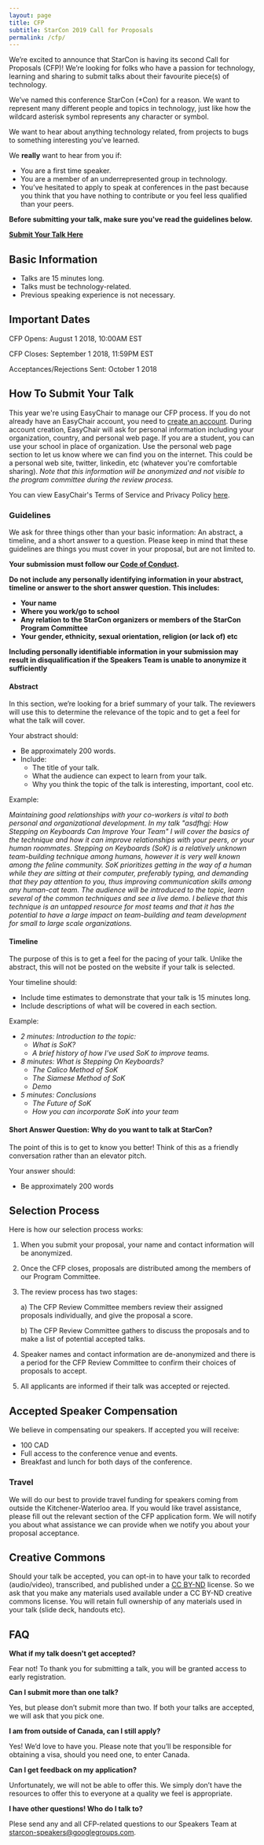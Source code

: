 ```yaml
---
layout: page
title: CFP
subtitle: StarCon 2019 Call for Proposals
permalink: /cfp/
---
```



We’re excited to announce that StarCon is having its second Call for Proposals (CFP)! We’re looking for folks who have a passion for technology, learning and sharing to submit talks about their favourite piece(s) of technology.

We’ve named this conference StarCon (\*Con) for a reason. We want to represent many different people and topics in technology, just like how the wildcard asterisk symbol represents any character or symbol.

We want to hear about anything technology related, from projects to bugs to something interesting you’ve learned.

We **really** want to hear from you if:
- You are a first time speaker.
- You are a member of an underrepresented group in technology.
- You’ve hesitated to apply to speak at conferences  in the past because you think that you have nothing to contribute or you feel less qualified than your peers.

**Before submitting your talk, make sure you've read the guidelines below.**

**[Submit Your Talk Here](https://easychair.org/conferences/?conf=starcon2019)**

## Basic Information

- Talks are 15 minutes long.
- Talks must be technology-related.
- Previous speaking experience is not necessary.

## Important Dates

CFP Opens: August 1 2018, 10:00AM EST

CFP Closes: September 1 2018, 11:59PM EST

Acceptances/Rejections Sent: October 1 2018

## How To Submit Your Talk

This year we're using EasyChair to manage our CFP process. If you do not already have an EasyChair account, you need to [create an account](https://easychair.org/account/signup.cgi?conf=starcon2019). During account creation, EasyChair will ask for personal information including your organization, country, and personal web page. If you are a student, you can use your school in place of organization. Use the personal web page section to let us know where we can find you on the internet. This could be a personal web site, twitter, linkedin, etc (whatever you're comfortable sharing). _Note that this information will be anonymized and not visible to the program committee during the review process._

You can view EasyChair's Terms of Service and Privacy Policy [here](https://www.easychair.org/terms.cgi).

### Guidelines

We ask for three things other than your basic information: An abstract, a timeline, and a short answer to a question. Please keep in mind that these guidelines are things you must cover in your proposal, but are not limited to.

**Your submission must follow our [Code of Conduct](/coc/).**

**Do not include any personally identifying information in your abstract, timeline or answer to the short answer question. This includes:**
- **Your name**
- **Where you work/go to school**
- **Any relation to the StarCon organizers or members of the StarCon Program Committee**
- **Your gender, ethnicity, sexual orientation, religion (or lack of) etc**

**Including personally identifiable information in your submission may result in disqualification if the Speakers Team is unable to anonymize it sufficiently**

#### Abstract

In this section, we’re looking for a brief summary of your talk. The reviewers will use this to determine the relevance of the topic and to get a feel for what the talk will cover.

Your abstract should:
- Be approximately 200 words.
- Include:
	- The title of your talk.
	- What the audience can expect to learn from your talk.
	- Why you think the topic of the talk is interesting, important, cool etc.

Example:

_Maintaining good relationships with your co-workers is vital to both personal and organizational development. In my talk "asdfhgj: How Stepping on Keyboards Can Improve Your Team"  I will cover the basics of the technique and how it can improve relationships with your peers, or your human roommates. Stepping on Keyboards (SoK) is a relatively unknown team-building technique among humans, however it is very well known among the feline community. SoK prioritizes getting in the way of a human while they are sitting at their computer, preferably typing, and demanding that they pay attention to you, thus improving communication skills among any human-cat team. The audience will be introduced to the topic, learn several of the common techniques and see a live demo. I believe that this technique is an untapped resource for most teams and that it has the potential to have a large impact on team-building and team development for small to large scale organizations._

#### Timeline

The purpose of this is to get a feel for the pacing of your talk. Unlike the abstract, this will not be posted on the website if your talk is selected.

Your timeline should:
- Include time estimates to demonstrate that your talk is 15 minutes long.
- Include descriptions of what will be covered in each section.

Example:

- _2 minutes: Introduction to the topic:_
	- _What is SoK?_
	- _A brief history of how I’ve used SoK to improve teams._
- _8 minutes: What is Stepping On Keyboards?_
	- _The Calico Method of SoK_
	- _The Siamese Method of SoK_
	- _Demo_
- _5 minutes: Conclusions_
	- _The Future of SoK_
	- _How you can incorporate SoK into your team_

#### Short Answer Question: Why do you want to talk at StarCon?

The point of this is to get to know you better! Think of this as a friendly conversation rather than an elevator pitch.

Your answer should:
 - Be approximately 200 words

## Selection Process

Here is how our selection process works:

1. When you submit your proposal, your name and contact information will be anonymized.
2. Once the CFP closes, proposals are distributed among the members of our Program Committee.
3. The review process has two stages:

	a) The CFP Review Committee members review their assigned proposals individually, and give the proposal a score.

	b) The CFP Review Committee gathers to discuss the proposals and to make a list of potential accepted talks.
4. Speaker names and contact information are de-anonymized and there is a period for the CFP Review Committee to confirm their choices of proposals to accept.
5. All applicants are informed if their talk was accepted or rejected.

## Accepted Speaker Compensation

We believe in compensating our speakers. If accepted you will receive:

- 100 CAD
- Full access to the conference venue and events.
- Breakfast and lunch for both days of the conference.

### Travel


We will do our best to provide travel funding for speakers coming from outside the Kitchener-Waterloo area. If you would like travel assistance, please fill out the relevant section of the CFP application form. We will notify you about what assistance we can provide when we notify you about your proposal acceptance.

## Creative Commons

Should your talk be accepted, you can opt-in to have your talk to recorded (audio/video), transcribed, and published under a [CC BY-ND](https://creativecommons.org/licenses/by-nd/2.0/ca/) license. So we ask that you make any materials used available under a CC BY-ND creative commons license.  You will retain full ownership of any materials used in your talk (slide deck, handouts etc).

## FAQ

**What if my talk doesn't get accepted?**

Fear not! To thank you for submitting a talk, you will be granted access to early registration.

**Can I submit more than one talk?**

Yes, but please don’t submit more than two.  If both your talks are accepted, we will ask that you pick one.

**I am from outside of Canada, can I still apply?**

Yes! We’d love to have you. Please note that you’ll be responsible for obtaining a visa, should you need one, to enter Canada.

**Can I get feedback on my application?**

Unfortunately, we will not be able to offer this. We simply don’t have the resources to offer this to everyone at a quality we feel is appropriate.

**I have other questions! Who do I talk to?**

Plese send any and all CFP-related questions to our Speakers Team at [starcon-speakers@googlegroups.com](mailto:starcon-speakers@googlegroups.com).



